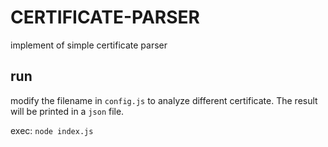 # CERTIFICATE-PARSER
implement of simple certificate parser

## run
modify the filename in `config.js` to analyze different certificate. The result will be printed in a `json` file.

exec: `node index.js`
